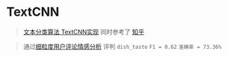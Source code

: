 # TextCNN
> [文本分类算法 TextCNN实现](https://github.com/brightmart/text_classification) 同时参考了 [知乎](https://github.com/chenyuntc/PyTorchText)

> 通过[细粒度用户评论情感分析](https://challenger.ai/competition/fsauor2018) 评判 `dish_taste` `F1 = 0.62` `准确率 = 73.36%`
